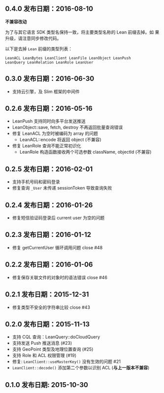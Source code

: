 
0.4.0 发布日期：2016-08-10
----

**不兼容改动**

为了与其它语言 SDK 类型名保持一致，将主要类型名称的 Lean 前缀去掉。如
果升级，请注意同步修改代码。

以下是去掉 `Lean` 前缀的类型列表：

```
LeanACL LeanBytes LeanClient LeanFile LeanObject LeanPush
LeanQuery LeanRelation LeanRole LeanUser
```

0.3.0 发布日期：2016-06-30
----

* 支持云引擎，及 Slim 框架的中间件

0.2.6 发布日期：2016-05-16
----

* LeanPush 支持同时向多平台发送推送
* LeanObject::save, fetch, destroy 不再返回批量查询错误
* 修复 LeanACL 为空时被编码为 array 的问题
  - LeanACL::encode 将返回 object (不兼容)
* 修复 LeanRole 查询不能正常初识化
  - LeanRole 构造函数接收两个可选参数 className, objectId (不兼容)

0.2.5 发布日期：2016-02-01
----
* 支持手机号码和密码登录
* 修复查询 `_User` 未传递 sessionToken 导致查询失败

0.2.4 发布日期：2016-01-26
----

* 修复短信验证码登录后 current user 为空的问题

0.2.3 发布日期：2016-01-12
----

* 修复 getCurrentUser 循环调用问题 close #48

0.2.2 发布日期：2016-01-06
----

* 修复保存关联文件的对象时的语法错误 close #46

0.2.1 发布日期：2015-12-31
----

* 修复类型不安全的字符串比较 close #43

0.2.0 发布日期：2015-11-13
----
* 支持 CQL 查询：LeanQuery::doCloudQuery
* 支持发送 Push 推送消息 (#23)
* 支持 GeoPoint 类型及地理位置查询 (#25)
* 支持 Role 和 ACL 权限管理 (#19)
* 修复: `LeanClient::useMasterKey()` 没有生效的问题 #21
* `LeanClient::decode()` 添加第二个参数以识别 ACL
  (**与上一版本不兼容**)

0.1.0 发布日期: 2015-10-30
----

